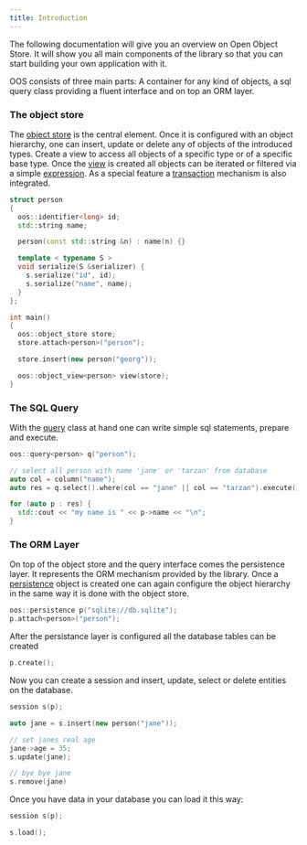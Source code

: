 ```yaml
---
title: Introduction
---
```

The following documentation will give you an overview on Open Object Store. It will show you all main components of the library so that you can start building your own application with it.

OOS consists of three main parts: A container for any kind of objects, a sql query class providing a fluent interface and on top an ORM layer.

### The object store

The [object store](/#) is the central element. Once it is configured with an object hierarchy, one can insert, update or delete any of objects of the introduced types. Create a view to access all objects of a specific type or of a specific base type. Once the [view](/#) is created all objects can be iterated or filtered via a simple [expression](/#). As a special feature a [transaction](/#) mechanism is also integrated.

```cpp
struct person
{
  oos::identifier<long> id;
  std::string name;

  person(const std::string &n) : name(n) {}

  template < typename S >
  void serialize(S &serializer) {
    s.serialize("id", id);
    s.serialize("name", name);
  }
};

int main()
{
  oos::object_store store;
  store.attach<person>("person");

  store.insert(new person("georg"));

  oos::object_view<person> view(store);
}
```

### The SQL Query

With the [query](/#) class at hand one can write simple sql statements, prepare and execute.

```cpp
oos::query<person> q("person");

// select all person with name 'jane' or 'tarzan' from database
auto col = column("name");
auto res = q.select().where(col == "jane" || col == "tarzan").execute();

for (auto p : res) {
  std::cout << "my name is " << p->name << "\n";
}
```

### The ORM Layer

On top of the object store and the query interface comes the persistence layer. It represents the ORM mechanism provided by the library. Once a [persistence](/#) object is created one can again configure the object hierarchy in the same way it is done with the object store.

```cpp
oos::persistence p("sqlite://db.sqlite");
p.attach<person>("person");
```

After the persistance layer is configured all the database tables can be created

```cpp
p.create();
```

Now you can create a session and insert, update, select or delete entities on the
database.

```cpp
session s(p);

auto jane = s.insert(new person("jane"));

// set janes real age
jane->age = 35;
s.update(jane);

// bye bye jane
s.remove(jane)
```
Once you have data in your database you can load it this way:

```cpp
session s(p);

s.load();
```
